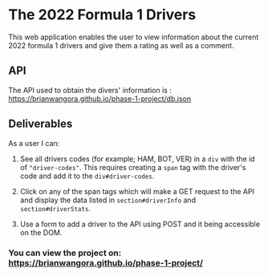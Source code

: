 # The 2022 Formula 1 Drivers

This web application enables the user to view information about the current 2022 formula 1 drivers and give them a rating as well as a comment.

## API 

The API used to obtain the divers' information is : 
    https://brianwangora.github.io/phase-1-project/db.json

## Deliverables

As a user I can:

1. See all drivers codes (for example; HAM, BOT, VER) in a `div` with the id of `"driver-codes"`. 
This requires creating a `span` tag with the driver's code and add it to the `div#driver-codes`.

2. Click on any of the span tags which will make a GET request to the API and display the data listed in `section#driverInfo` and `section#driverStats`.

3. Use a form to add a driver to the API using POST and it being accessible on the DOM.

### You can view the project on: https://brianwangora.github.io/phase-1-project/ 